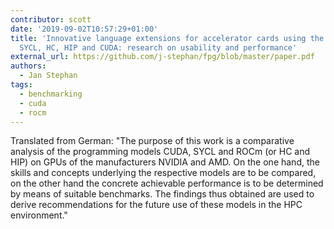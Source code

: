 ```yaml
---
contributor: scott
date: '2019-09-02T10:57:29+01:00'
title: 'Innovative language extensions for accelerator cards using the example of
  SYCL, HC, HIP and CUDA: research on usability and performance'
external_url: https://github.com/j-stephan/fpg/blob/master/paper.pdf
authors:
  - Jan Stephan
tags:
  - benchmarking
  - cuda
  - rocm
---
```


Translated from German: "The purpose of this work is a comparative analysis of the programming models CUDA, SYCL and
ROCm (or HC and HIP) on GPUs of the manufacturers NVIDIA and AMD. On the one hand, the skills and concepts underlying
the respective models are to be compared, on the other hand the concrete achievable performance is to be determined by
means of suitable benchmarks. The findings thus obtained are used to derive recommendations for the future use of these
models in the HPC environment."	
